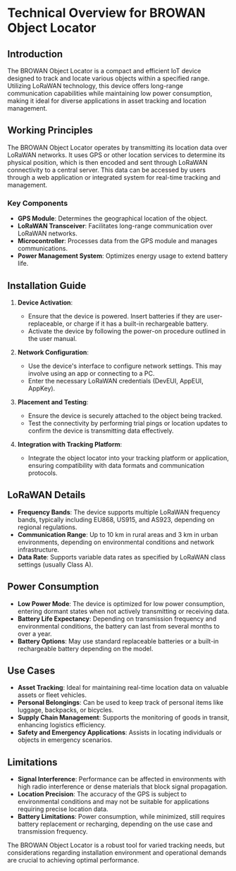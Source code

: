 # Technical Overview for BROWAN Object Locator

## Introduction
The BROWAN Object Locator is a compact and efficient IoT device designed to track and locate various objects within a specified range. Utilizing LoRaWAN technology, this device offers long-range communication capabilities while maintaining low power consumption, making it ideal for diverse applications in asset tracking and location management.

## Working Principles
The BROWAN Object Locator operates by transmitting its location data over LoRaWAN networks. It uses GPS or other location services to determine its physical position, which is then encoded and sent through LoRaWAN connectivity to a central server. This data can be accessed by users through a web application or integrated system for real-time tracking and management.

### Key Components
- **GPS Module**: Determines the geographical location of the object.
- **LoRaWAN Transceiver**: Facilitates long-range communication over LoRaWAN networks.
- **Microcontroller**: Processes data from the GPS module and manages communications.
- **Power Management System**: Optimizes energy usage to extend battery life.

## Installation Guide
1. **Device Activation**: 
   - Ensure that the device is powered. Insert batteries if they are user-replaceable, or charge if it has a built-in rechargeable battery. 
   - Activate the device by following the power-on procedure outlined in the user manual.

2. **Network Configuration**:
   - Use the device's interface to configure network settings. This may involve using an app or connecting to a PC.
   - Enter the necessary LoRaWAN credentials (DevEUI, AppEUI, AppKey).

3. **Placement and Testing**:
   - Ensure the device is securely attached to the object being tracked.
   - Test the connectivity by performing trial pings or location updates to confirm the device is transmitting data effectively.

4. **Integration with Tracking Platform**:
   - Integrate the object locator into your tracking platform or application, ensuring compatibility with data formats and communication protocols.

## LoRaWAN Details
- **Frequency Bands**: The device supports multiple LoRaWAN frequency bands, typically including EU868, US915, and AS923, depending on regional regulations.
- **Communication Range**: Up to 10 km in rural areas and 3 km in urban environments, depending on environmental conditions and network infrastructure.
- **Data Rate**: Supports variable data rates as specified by LoRaWAN class settings (usually Class A).

## Power Consumption
- **Low Power Mode**: The device is optimized for low power consumption, entering dormant states when not actively transmitting or receiving data.
- **Battery Life Expectancy**: Depending on transmission frequency and environmental conditions, the battery can last from several months to over a year.
- **Battery Options**: May use standard replaceable batteries or a built-in rechargeable battery depending on the model.

## Use Cases
- **Asset Tracking**: Ideal for maintaining real-time location data on valuable assets or fleet vehicles.
- **Personal Belongings**: Can be used to keep track of personal items like luggage, backpacks, or bicycles.
- **Supply Chain Management**: Supports the monitoring of goods in transit, enhancing logistics efficiency.
- **Safety and Emergency Applications**: Assists in locating individuals or objects in emergency scenarios.

## Limitations
- **Signal Interference**: Performance can be affected in environments with high radio interference or dense materials that block signal propagation.
- **Location Precision**: The accuracy of the GPS is subject to environmental conditions and may not be suitable for applications requiring precise location data.
- **Battery Limitations**: Power consumption, while minimized, still requires battery replacement or recharging, depending on the use case and transmission frequency.

The BROWAN Object Locator is a robust tool for varied tracking needs, but considerations regarding installation environment and operational demands are crucial to achieving optimal performance.